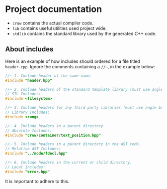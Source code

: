 Project documentation
=====================

 - `crow` contains the actual compiler code.
 - `lib` contains useful utilities used project wide.
 - `stdlib` contains the standard library used by the generated C++ code.

## About includes
Here is an example of how includes should ordered for a file titled `header.cpp`.
Ignore the comments containing a `//~`, in the example below:

```cpp
//~ 1. Include header of the same name.
#include "header.hpp"

//~ 2. Include headers of the standard template library (must use angle brackets).
// STL Includes:
#include <filesystem>

//~ 3. Include headers for any third party libraries (must use angle brackets).
// Library Includes:
#include <rang>

//~ 4. Include headers in a parent directory.
// Absolute Includes:
#include "crow/container/text_position.hpp"

//~ 5. Include headers in a parent directory in the AST code.
// Relative AST Includes:
#include "../node/fdecl.hpp"

//~ 6. Include headers in the current or child directory.
// Local Includes:
#include "error.hpp"
```

It is important to adhere to this.
